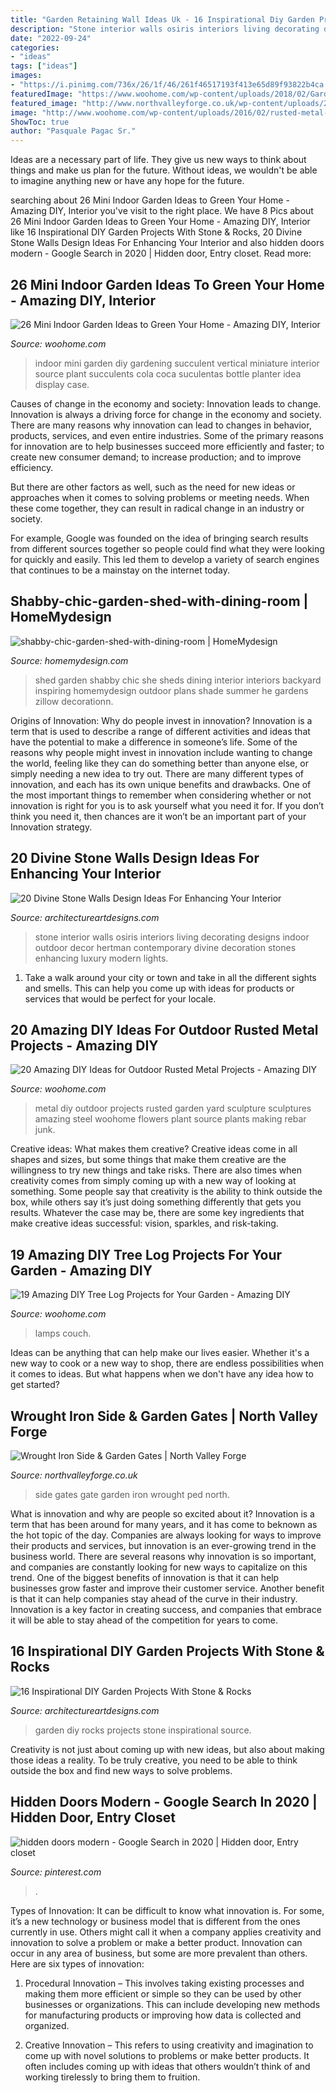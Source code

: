 ```yaml
---
title: "Garden Retaining Wall Ideas Uk - 16 Inspirational Diy Garden Projects With Stone &amp; Rocks"
description: "Stone interior walls osiris interiors living decorating designs indoor outdoor decor hertman contemporary divine decoration stones enhancing luxury modern lights"
date: "2022-09-24"
categories:
- "ideas"
tags: ["ideas"]
images:
- "https://i.pinimg.com/736x/26/1f/46/261f46517193f413e65d89f93822b4ca.jpg"
featuredImage: "https://www.woohome.com/wp-content/uploads/2018/02/Garden-Projects-from-a-Fallen-Tree-Logs-15.jpg"
featured_image: "http://www.northvalleyforge.co.uk/wp-content/uploads/2016/04/exported-0666.jpg"
image: "http://www.woohome.com/wp-content/uploads/2016/02/rusted-metal-projects-woohome-15.jpg"
ShowToc: true
author: "Pasquale Pagac Sr."
---
```



Ideas are a necessary part of life. They give us new ways to think about things and make us plan for the future. Without ideas, we wouldn't be able to imagine anything new or have any hope for the future.

	

		
searching about 26 Mini Indoor Garden Ideas to Green Your Home - Amazing DIY, Interior you've visit to the right place. We have 8 Pics about 26 Mini Indoor Garden Ideas to Green Your Home - Amazing DIY, Interior like 16 Inspirational DIY Garden Projects With Stone &amp; Rocks, 20 Divine Stone Walls Design Ideas For Enhancing Your Interior and also hidden doors modern - Google Search in 2020 | Hidden door, Entry closet. Read more:
		
    
## 26 Mini Indoor Garden Ideas To Green Your Home - Amazing DIY, Interior

<img loading=lazy src="http://www.woohome.com/wp-content/uploads/2014/03/Mini-Indoor-Gardening-23.jpg" onerror="this.onerror=null;this.src='https://tse3.mm.bing.net/th?id=OIP.nMrH1D5AJNp7lpvIm3TbbgHaKl&amp;pid=15.1';" alt="26 Mini Indoor Garden Ideas to Green Your Home - Amazing DIY, Interior">

_Source: woohome.com_

>indoor mini garden diy gardening succulent vertical miniature interior source plant succulents cola coca suculentas bottle planter idea display case. 

	

Causes of change in the economy and society: Innovation leads to change.
Innovation is always a driving force for change in the economy and society. There are many reasons why innovation can lead to changes in behavior, products, services, and even entire industries. 
Some of the primary reasons for innovation are to help businesses succeed more efficiently and faster; to create new consumer demand; to increase production; and to improve efficiency. 

But there are other factors as well, such as the need for new ideas or approaches when it comes to solving problems or meeting needs. When these come together, they can result in radical change in an industry or society.

For example, Google was founded on the idea of bringing search results from different sources together so people could find what they were looking for quickly and easily. This led them to develop a variety of search engines that continues to be a mainstay on the internet today.

    
## Shabby-chic-garden-shed-with-dining-room | HomeMydesign

<img loading=lazy src="https://homemydesign.com/wp-content/uploads/2018/08/shabby-chic-garden-shed-with-dining-room.jpg" onerror="this.onerror=null;this.src='https://tse1.mm.bing.net/th?id=OIP.BQL_KicAsAZoAb7dt9XUAwHaHa&amp;pid=15.1';" alt="shabby-chic-garden-shed-with-dining-room | HomeMydesign">

_Source: homemydesign.com_

>shed garden shabby chic she sheds dining interior interiors backyard inspiring homemydesign outdoor plans shade summer he gardens zillow decorationn. 

	

Origins of Innovation: Why do people invest in innovation?
Innovation is a term that is used to describe a range of different activities and ideas that have the potential to make a difference in someone’s life. Some of the reasons why people might invest in innovation include wanting to change the world, feeling like they can do something better than anyone else, or simply needing a new idea to try out. There are many different types of innovation, and each has its own unique benefits and drawbacks. One of the most important things to remember when considering whether or not innovation is right for you is to ask yourself what you need it for. If you don’t think you need it, then chances are it won’t be an important part of your Innovation strategy.

    
## 20 Divine Stone Walls Design Ideas For Enhancing Your Interior

<img loading=lazy src="https://www.architectureartdesigns.com/wp-content/uploads/2014/02/550.jpg" onerror="this.onerror=null;this.src='https://tse1.mm.bing.net/th?id=OIP.mKh5-l5afrgESQXNgq2O4wHaE8&amp;pid=15.1';" alt="20 Divine Stone Walls Design Ideas For Enhancing Your Interior">

_Source: architectureartdesigns.com_

>stone interior walls osiris interiors living decorating designs indoor outdoor decor hertman contemporary divine decoration stones enhancing luxury modern lights. 

	

1. Take a walk around your city or town and take in all the different sights and smells. This can help you come up with ideas for products or services that would be perfect for your locale. 

    
## 20 Amazing DIY Ideas For Outdoor Rusted Metal Projects - Amazing DIY

<img loading=lazy src="http://www.woohome.com/wp-content/uploads/2016/02/rusted-metal-projects-woohome-15.jpg" onerror="this.onerror=null;this.src='https://tse2.mm.bing.net/th?id=OIP.gM4Ka7jtCkckKuzCwQTBjgHaLH&amp;pid=15.1';" alt="20 Amazing DIY Ideas for Outdoor Rusted Metal Projects - Amazing DIY">

_Source: woohome.com_

>metal diy outdoor projects rusted garden yard sculpture sculptures amazing steel woohome flowers plant source plants making rebar junk. 

	

Creative ideas: What makes them creative?
Creative ideas come in all shapes and sizes, but some things that make them creative are the willingness to try new things and take risks. There are also times when creativity comes from simply coming up with a new way of looking at something. Some people say that creativity is the ability to think outside the box, while others say it’s just doing something differently that gets you results. Whatever the case may be, there are some key ingredients that make creative ideas successful: vision, sparkles, and risk-taking.

    
## 19 Amazing DIY Tree Log Projects For Your Garden - Amazing DIY

<img loading=lazy src="https://www.woohome.com/wp-content/uploads/2018/02/Garden-Projects-from-a-Fallen-Tree-Logs-15.jpg" onerror="this.onerror=null;this.src='https://tse3.mm.bing.net/th?id=OIP.6E9s2UzvzmnG7mT8gJnq8gHaPQ&amp;pid=15.1';" alt="19 Amazing DIY Tree Log Projects for Your Garden - Amazing DIY">

_Source: woohome.com_

>lamps couch. 

	

Ideas can be anything that can help make our lives easier. Whether it's a new way to cook or a new way to shop, there are endless possibilities when it comes to ideas. But what happens when we don't have any idea how to get started? 

    
## Wrought Iron Side &amp; Garden Gates | North Valley Forge

<img loading=lazy src="http://www.northvalleyforge.co.uk/wp-content/uploads/2016/04/exported-0666.jpg" onerror="this.onerror=null;this.src='https://tse2.mm.bing.net/th?id=OIP.jGjeH0wmNqvvnF2-SSihfwHaLG&amp;pid=15.1';" alt="Wrought Iron Side &amp; Garden Gates | North Valley Forge">

_Source: northvalleyforge.co.uk_

>side gates gate garden iron wrought ped north. 

	

What is innovation and why are people so excited about it?
Innovation is a term that has been around for many years, and it has come to beknown as the hot topic of the day. Companies are always looking for ways to improve their products and services, but innovation is an ever-growing trend in the business world. There are several reasons why innovation is so important, and companies are constantly looking for new ways to capitalize on this trend. One of the biggest benefits of innovation is that it can help businesses grow faster and improve their customer service. Another benefit is that it can help companies stay ahead of the curve in their industry. Innovation is a key factor in creating success, and companies that embrace it will be able to stay ahead of the competition for years to come.

    
## 16 Inspirational DIY Garden Projects With Stone &amp; Rocks

<img loading=lazy src="https://www.architectureartdesigns.com/wp-content/uploads/2015/05/1243.jpg" onerror="this.onerror=null;this.src='https://tse3.mm.bing.net/th?id=OIP.Xf36xo1tGKxr5Evm3EqMgwHaJ6&amp;pid=15.1';" alt="16 Inspirational DIY Garden Projects With Stone &amp; Rocks">

_Source: architectureartdesigns.com_

>garden diy rocks projects stone inspirational source. 

	

Creativity is not just about coming up with new ideas, but also about making those ideas a reality. To be truly creative, you need to be able to think outside the box and find new ways to solve problems.

    
## Hidden Doors Modern - Google Search In 2020 | Hidden Door, Entry Closet

<img loading=lazy src="https://i.pinimg.com/736x/26/1f/46/261f46517193f413e65d89f93822b4ca.jpg" onerror="this.onerror=null;this.src='https://tse1.mm.bing.net/th?id=OIP.hBHAc_2gxVscraUGZ8E4bgHaLH&amp;pid=15.1';" alt="hidden doors modern - Google Search in 2020 | Hidden door, Entry closet">

_Source: pinterest.com_

>. 

	

Types of Innovation:
It can be difficult to know what innovation is. For some, it’s a new technology or business model that is different from the ones currently in use. Others might call it when a company applies creativity and innovation to solve a problem or make a better product. Innovation can occur in any area of business, but some are more prevalent than others. Here are six types of innovation:
1. Procedural Innovation – This involves taking existing processes and making them more efficient or simple so they can be used by other businesses or organizations. This can include developing new methods for manufacturing products or improving how data is collected and organized.

2. Creative Innovation – This refers to using creativity and imagination to come up with novel solutions to problems or make better products. It often includes coming up with ideas that others wouldn’t think of and working tirelessly to bring them to fruition.

